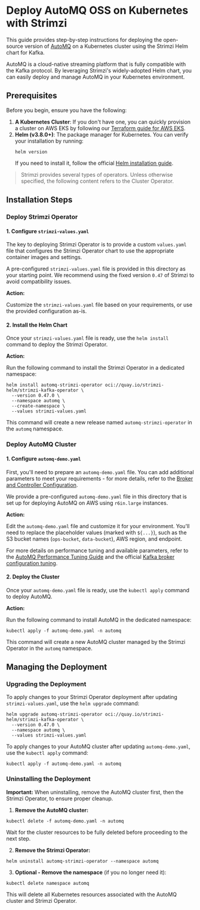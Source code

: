 # Deploy AutoMQ OSS on Kubernetes with Strimzi

This guide provides step-by-step instructions for deploying the open-source version of [AutoMQ](https://www.automq.com/) on a Kubernetes cluster using the Strimzi Helm chart for Kafka.

AutoMQ is a cloud-native streaming platform that is fully compatible with the Kafka protocol. By leveraging Strimzi's widely-adopted Helm chart, you can easily deploy and manage AutoMQ in your Kubernetes environment.

## Prerequisites

Before you begin, ensure you have the following:

1. **A Kubernetes Cluster**: If you don't have one, you can quickly provision a cluster on AWS EKS by following our [Terraform guide for AWS EKS](../../kubernetes/aws/terraform/README.md).
2. **Helm (v3.8.0+)**: The package manager for Kubernetes. You can verify your installation by running:
   ```shell
   helm version
   ```
   If you need to install it, follow the official [Helm installation guide](https://helm.sh/docs/intro/install/).

>Strimzi provides several types of operators. Unless otherwise specified, the following content refers to the Cluster Operator.

## Installation Steps

### Deploy Strimzi Operator

#### 1. Configure `strimzi-values.yaml`

The key to deploying Strimzi Operator is to provide a custom `values.yaml` file that configures the Strimzi Operator chart to use the appropriate container images and settings.

A pre-configured `strimzi-values.yaml` file is provided in this directory as your starting point. We recommend using the fixed version `0.47` of Strimzi to avoid compatibility issues.

**Action:**

Customize the `strimzi-values.yaml` file based on your requirements, or use the provided configuration as-is.

#### 2. Install the Helm Chart

Once your `strimzi-values.yaml` file is ready, use the `helm install` command to deploy the Strimzi Operator.

**Action:**

Run the following command to install the Strimzi Operator in a dedicated namespace:

```shell
helm install automq-strimzi-operator oci://quay.io/strimzi-helm/strimzi-kafka-operator \
  --version 0.47.0 \
  --namespace automq \
  --create-namespace \
  --values strimzi-values.yaml
```

This command will create a new release named `automq-strimzi-operator` in the `automq` namespace.

### Deploy AutoMQ Cluster

#### 1. Configure `automq-demo.yaml`

First, you'll need to prepare an `automq-demo.yaml` file. You can add additional parameters to meet your requirements - for more details, refer to the [Broker and Controller Configuration](https://www.automq.com/docs/automq/configuration/broker-and-controller-configuration).

We provide a pre-configured `automq-demo.yaml` file in this directory that is set up for deploying AutoMQ on AWS using `r6in.large` instances.

**Action:**

Edit the `automq-demo.yaml` file and customize it for your environment. You'll need to replace the placeholder values (marked with `${...}`), such as the S3 bucket names (`ops-bucket`, `data-bucket`), AWS region, and endpoint.

For more details on performance tuning and available parameters, refer to the [AutoMQ Performance Tuning Guide](https://www.automq.com/docs/automq/deployment/performance-tuning-for-broker) and the official [Kafka broker configuration tuning](https://strimzi.io/docs/operators/in-development/deploying#con-broker-config-properties-str).

#### 2. Deploy the Cluster

Once your `automq-demo.yaml` file is ready, use the `kubectl apply` command to deploy AutoMQ.

**Action:**

Run the following command to install AutoMQ in the dedicated namespace:

```shell
kubectl apply -f automq-demo.yaml -n automq
```

This command will create a new AutoMQ cluster managed by the Strimzi Operator in the `automq` namespace.

## Managing the Deployment

### Upgrading the Deployment

To apply changes to your Strimzi Operator deployment after updating `strimzi-values.yaml`, use the `helm upgrade` command:

```shell
helm upgrade automq-strimzi-operator oci://quay.io/strimzi-helm/strimzi-kafka-operator \
  --version 0.47.0 \
  --namespace automq \
  --values strimzi-values.yaml
```

To apply changes to your AutoMQ cluster after updating `automq-demo.yaml`, use the `kubectl apply` command:

```shell
kubectl apply -f automq-demo.yaml -n automq
```

### Uninstalling the Deployment

**Important:** When uninstalling, remove the AutoMQ cluster first, then the Strimzi Operator, to ensure proper cleanup.

1. **Remove the AutoMQ cluster:**

```shell
kubectl delete -f automq-demo.yaml -n automq
```

Wait for the cluster resources to be fully deleted before proceeding to the next step.

2. **Remove the Strimzi Operator:**

```shell
helm uninstall automq-strimzi-operator --namespace automq
```

3. **Optional - Remove the namespace** (if you no longer need it):

```shell
kubectl delete namespace automq
```

This will delete all Kubernetes resources associated with the AutoMQ cluster and Strimzi Operator.